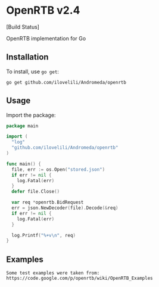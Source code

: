 # OpenRTB v2.4

[Build Status]
<!--
[![Build Status](https://travis-ci.org/ilovelili/Andromeda/openrtb.svg?branch=master)](https://travis-ci.org/ilovelili/Andromeda/openrtb)
-->
OpenRTB implementation for Go

## Installation

To install, use `go get`:

```shell
go get github.com/ilovelili/Andromeda/openrtb
```

## Usage

Import the package:

```go
package main

import (
  "log"
  "github.com/ilovelili/Andromeda/openrtb"
)

func main() {
  file, err := os.Open("stored.json")
  if err != nil {
    log.Fatal(err)
  }
  defer file.Close()

  var req *openrtb.BidRequest
  err = json.NewDecoder(file).Decode(&req)
  if err != nil {
    log.Fatal(err)
  }

  log.Printf("%+v\n", req)
}
```

## Examples
    Some test examples were taken from:
    https://code.google.com/p/openrtb/wiki/OpenRTB_Examples
